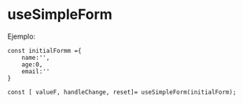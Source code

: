 # useSimpleForm

Ejemplo:

```
const initialFormm ={
    name:'',
    age:0,
    email:''
}

const [ valueF, handleChange, reset]= useSimpleForm(initialForm);
```